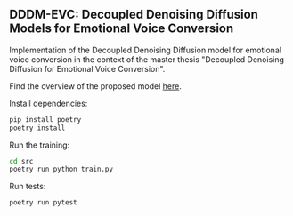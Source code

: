 ## DDDM-EVC: Decoupled Denoising Diffusion Models for Emotional Voice Conversion

Implementation of the Decoupled Denoising Diffusion model for emotional voice conversion in the context of the master
thesis "Decoupled Denoising Diffusion for Emotional Voice Conversion".

Find the overview of the proposed model [here](https://wiki.alexanderbaur.de/Master%20Thesis/Overview/).

Install dependencies:

```bash
pip install poetry
poetry install
```

Run the training:

```bash
cd src
poetry run python train.py
```

Run tests:

```bash
poetry run pytest
```
